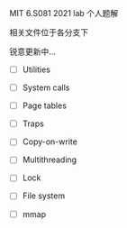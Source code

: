 MIT 6.S081 2021 lab 个人题解

相关文件位于各分支下

锐意更新中...

- [ ] Utilities

- [ ] System calls

- [ ] Page tables

- [ ] Traps

- [ ] Copy-on-write

- [ ] Multithreading

- [ ] Lock

- [ ] File system

- [ ] mmap
 